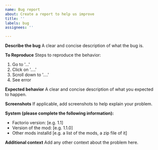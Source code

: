 ```yaml
---
name: Bug report
about: Create a report to help us improve
title: ''
labels: bug
assignees: ''

---
```


**Describe the bug**
A clear and concise description of what the bug is.

**To Reproduce**
Steps to reproduce the behavior:
1. Go to '...'
2. Click on '....'
3. Scroll down to '....'
4. See error

**Expected behavior**
A clear and concise description of what you expected to happen.

**Screenshots**
If applicable, add screenshots to help explain your problem.

**System (please complete the following information):**
 - Factorio version: [e.g. 1.1]
 - Version of the mod: [e.g. 1.1.0]
 - Other mods installd [e.g. a list of the mods, a zip file of it]

**Additional context**
Add any other context about the problem here.
